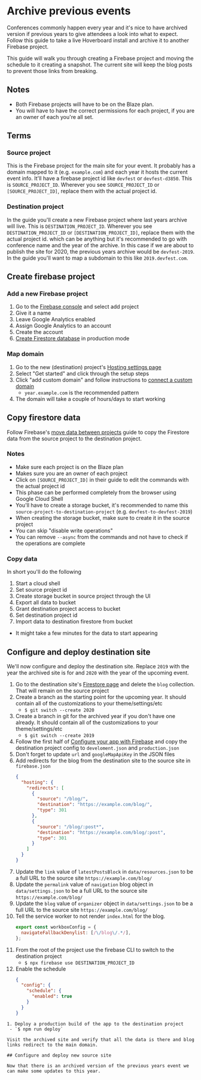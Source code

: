 # Archive previous events

Conferences commonly happen every year and it's nice to have archived version if previous years to give attendees a look into what to expect. Follow this guide to take a live Hoverboard install and archive it to another Firebase project.

This guide will walk you through creating a Firebase project and moving the schedule to it creating a snapshot. The current site will keep the blog posts to prevent those links from breaking.

## Notes

- Both Firebase projects will have to be on the Blaze plan.
- You will have to have the correct permissions for each project, if you are an owner of each you're all set.

## Terms

### Source project

This is the Firebase project for the main site for your event. It probably has a domain mapped to it (e.g. `example.com`) and each year it hosts the current event info. It'll have a firebase project id like `devfest` or `devfest-d3850`. This is `SOURCE_PROJECT_ID`. Wherever you see `SOURCE_PROJECT_ID` or `[SOURCE_PROJECT_ID]`, replace them with the actual project id.

### Destination project

In the guide you'll create a new Firebase project where last years archive will live. This is `DESTINATION_PROJECT_ID`. Wherever you see `DESTINATION_PROJECT_ID` or `[DESTINATION_PROJECT_ID]`, replace them with the actual project id. which can be anything but it's recommended to go with conference name and the year of the archive. In this case if we are about to publish the site for 2020, the previous years archive would be `devfest-2019`. In the guide you'll want to map a subdomain to this like `2019.devfest.com`.

## Create firebase project

### Add a new Firebase project

1. Go to the [Firebase console](https://console.firebase.google.com/) and select add project
1. Give it a name
1. Leave Google Analytics enabled
1. Assign Google Analytics to an account
1. Create the account
1. [Create Firestore database](https://console.firebase.google.com/project/_/firestore) in production mode

### Map domain

1. Go to the new (destination) project's [Hosting settings page](https://console.firebase.google.com/project/_/hosting)
1. Select "Get started" and click through the setup steps
1. Click "add custom domain" and follow instructions to [connect a custom domain](https://firebase.google.com/docs/hosting/custom-domain)
   - `year.example.com` is the recommended pattern
1. The domain will take a couple of hours/days to start working

## Copy firestore data

Follow Firebase's [move data between projects](https://firebase.google.com/docs/firestore/manage-data/move-data) guide to copy the Firestore data from the source project to the destination project.

### Notes

- Make sure each project is on the Blaze plan
- Makes sure you are an owner of each project
- Click on `[SOURCE_PROJECT_ID]` in their guide to edit the commands with the actual project id
- This phase can be performed completely from the browser using Google Cloud Shell
- You'll have to create a storage bucket, it's recommended to name this `source-project-to-destination-project` (e.g. `devfest-to-devfest-2019`)
- When creating the storage bucket, make sure to create it in the source project
- You can skip "disable write operations"
- You can remove `--async` from the commands and not have to check if the operations are complete

### Copy data

In short you'll do the following

1. Start a cloud shell
1. Set source project id
1. Create storage bucket in source project through the UI
1. Export all data to bucket
1. Grant destination project access to bucket
1. Set destination project id
1. Import data to destination firestore from bucket

- It might take a few minutes for the data to start appearing

## Configure and deploy destination site

We'll now configure and deploy the destination site. Replace `2019` with the year the archived site is for and `2020` with the year of the upcoming event.

1. Go to the destination site's [Firestore page](https://console.firebase.google.com/project/_/firestore) and delete the `blog` collection. That will remain on the source project
1. Create a branch as the starting point for the upcoming year. It should contain all of the customizations to your theme/settings/etc
   - `$ git switch --create 2020`
1. Create a branch in git for the archived year if you don't have one already. It should contain all of the customizations to your theme/settings/etc
   - `$ git switch --create 2019`
1. Follow the first half of [Configure your app with Firebase](./02-firebase.md) and copy the destination project config to `develoment.json` and `production.json`
1. Don't forget to update `url` and `googleMapApiKey` in the JSON files
1. Add redirects for the blog from the destination site to the source site in `firebase.json`
   ```json
   {
     "hosting": {
       "redirects": [
         {
           "source": "/blog/",
           "destination": "https://example.com/blog/",
           "type": 301
         },
         {
           "source": "/blog/:post*",
           "destination": "https://example.com/blog/:post",
           "type": 301
         }
       ]
     }
   }
   ```
1. Update the `link` value of `latestPostsBlock` in `data/resources.json` to be a full URL to the source site `https://example.com/blog/`
1. Update the `permalink` value of `navigation` blog object in `data/settings.json` to be a full URL to the source site `https://example.com/blog/`
1. Update the `blog` value of `organizer` object in `data/settings.json` to be a full URL to the source site `https://example.com/blog/`
1. Tell the service worker to not render `index.html` for the blog.
   ```js
   export const workboxConfig = {
     navigateFallbackDenylist: [/\/blog\/.*/],
   };
   ```
1. From the root of the project use the firebase CLI to switch to the destination project
   - `$ npx firebase use DESTINATION_PROJECT_ID`
1. Enable the schedule
   ```json
   {
     "config": {
       "schedule": {
         "enabled": true
       }
     }
   }
   ```

```
1. Deploy a production build of the app to the destination project
 - `$ npm run deploy`

Visit the archived site and verify that all the data is there and blog links redirect to the main domain.

## Configure and deploy new source site

Now that there is an archived version of the previous years event we can make some updates to this year.
```
